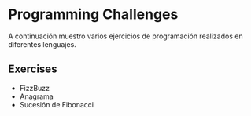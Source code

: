 # Programming Challenges
A continuación muestro varios ejercicios de programación realizados en diferentes lenguajes.

## Exercises
- FizzBuzz
- Anagrama
- Sucesión de Fibonacci
